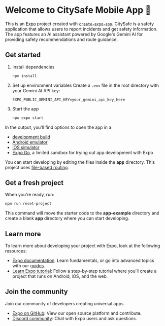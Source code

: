 # Welcome to CitySafe Mobile App 👋

This is an [Expo](https://expo.dev) project created with [`create-expo-app`](https://www.npmjs.com/package/create-expo-app). CitySafe is a safety application that allows users to report incidents and get safety information. The app features an AI assistant powered by Google's Gemini AI for providing safety recommendations and route guidance.

## Get started

1. Install dependencies

   ```bash
   npm install
   ```

2. Set up environment variables
   Create a `.env` file in the root directory with your Gemini AI API key:
   ```
   EXPO_PUBLIC_GEMINI_API_KEY=your_gemini_api_key_here
   ```

3. Start the app

   ```bash
   npx expo start
   ```

In the output, you'll find options to open the app in a

- [development build](https://docs.expo.dev/develop/development-builds/introduction/)
- [Android emulator](https://docs.expo.dev/workflow/android-studio-emulator/)
- [iOS simulator](https://docs.expo.dev/workflow/ios-simulator/)
- [Expo Go](https://expo.dev/go), a limited sandbox for trying out app development with Expo

You can start developing by editing the files inside the **app** directory. This project uses [file-based routing](https://docs.expo.dev/router/introduction).

## Get a fresh project

When you're ready, run:

```bash
npm run reset-project
```

This command will move the starter code to the **app-example** directory and create a blank **app** directory where you can start developing.

## Learn more

To learn more about developing your project with Expo, look at the following resources:

- [Expo documentation](https://docs.expo.dev/): Learn fundamentals, or go into advanced topics with our [guides](https://docs.expo.dev/guides).
- [Learn Expo tutorial](https://docs.expo.dev/tutorial/introduction/): Follow a step-by-step tutorial where you'll create a project that runs on Android, iOS, and the web.

## Join the community

Join our community of developers creating universal apps.

- [Expo on GitHub](https://github.com/expo/expo): View our open source platform and contribute.
- [Discord community](https://chat.expo.dev): Chat with Expo users and ask questions.
